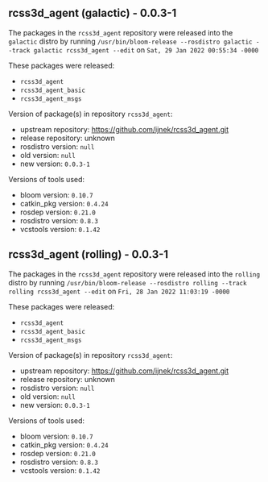 ## rcss3d_agent (galactic) - 0.0.3-1

The packages in the `rcss3d_agent` repository were released into the `galactic` distro by running `/usr/bin/bloom-release --rosdistro galactic --track galactic rcss3d_agent --edit` on `Sat, 29 Jan 2022 00:55:34 -0000`

These packages were released:
- `rcss3d_agent`
- `rcss3d_agent_basic`
- `rcss3d_agent_msgs`

Version of package(s) in repository `rcss3d_agent`:

- upstream repository: https://github.com/ijnek/rcss3d_agent.git
- release repository: unknown
- rosdistro version: `null`
- old version: `null`
- new version: `0.0.3-1`

Versions of tools used:

- bloom version: `0.10.7`
- catkin_pkg version: `0.4.24`
- rosdep version: `0.21.0`
- rosdistro version: `0.8.3`
- vcstools version: `0.1.42`


## rcss3d_agent (rolling) - 0.0.3-1

The packages in the `rcss3d_agent` repository were released into the `rolling` distro by running `/usr/bin/bloom-release --rosdistro rolling --track rolling rcss3d_agent --edit` on `Fri, 28 Jan 2022 11:03:19 -0000`

These packages were released:
- `rcss3d_agent`
- `rcss3d_agent_basic`
- `rcss3d_agent_msgs`

Version of package(s) in repository `rcss3d_agent`:

- upstream repository: https://github.com/ijnek/rcss3d_agent.git
- release repository: unknown
- rosdistro version: `null`
- old version: `null`
- new version: `0.0.3-1`

Versions of tools used:

- bloom version: `0.10.7`
- catkin_pkg version: `0.4.24`
- rosdep version: `0.21.0`
- rosdistro version: `0.8.3`
- vcstools version: `0.1.42`


